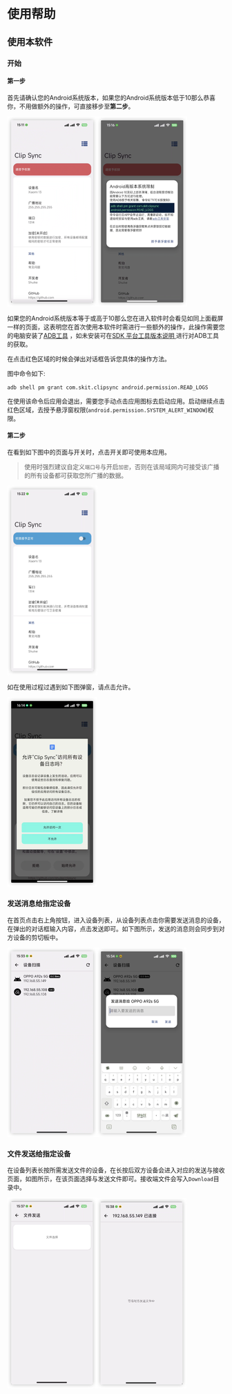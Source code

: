 # 使用帮助

## 使用本软件

### 开始

#### 第一步

首先请确认您的Android系统版本，如果您的Android系统版本低于10那么恭喜你，不用做额外的操作，可直接移步至**第二步**。

<img src="screenshot/img1.png" style="zoom:50%;" /><img src="screenshot/img2.png" style="zoom:50%;" />

如果您的Android系统版本等于或高于10那么您在进入软件时会看见如同上面截屏一样的页面，这表明您在首次使用本软件时需进行一些额外的操作，此操作需要您的电脑安装了[ADB工具](https://developer.android.google.cn/studio/command-line/adb?hl=zh-cn)
，如未安装可在[SDK 平台工具版本说明 ](https://developer.android.google.cn/studio/releases/platform-tools?hl=zh-cn)
进行对ADB工具的获取。

在点击红色区域的时候会弹出对话框告诉您具体的操作方法。

图中命令如下:

```shell
adb shell pm grant com.skit.clipsync android.permission.READ_LOGS
```

在使用该命令后应用会退出，需要您手动点击应用图标去启动应用。启动继续点击红色区域，去授予悬浮窗权限(`android.permission.SYSTEM_ALERT_WINDOW`)权限。

#### 第二步

在看到如下图中的页面与开关时，点击开关即可使用本应用。

> 使用时强烈建议自定义`端口号`与开启`加密`，否则在该局域网内可接受该广播的所有设备都可获取您所广播的数据。

<img src="screenshot/img3.png" style="zoom:50%;" />

如在使用过程过遇到如下图弹窗，请点击允许。

<img src="screenshot/img8.png" style="zoom:50%;" />

### 发送消息给指定设备

在首页点击右上角按钮，进入设备列表，从设备列表点击你需要发送消息的设备，在弹出的对话框输入内容，点击发送即可。如下图所示，发送的消息则会同步到对方设备的剪切板中。

<img src="screenshot/img4.png" style="zoom:50%;" /><img src="screenshot/img5.png" style="zoom:50%;" />

### 文件发送给指定设备

在设备列表长按所需发送文件的设备，在长按后双方设备会进入对应的发送与接收页面，如图所示，在该页面选择与发送文件即可。接收端文件会写入`Download`目录中。

<img src="screenshot/img6.png" style="zoom:50%;" /><img src="screenshot/img7.png" style="zoom:50%;" />

